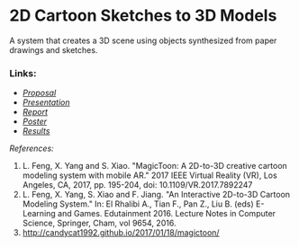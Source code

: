 # 2D Cartoon Sketches to 3D Models

A system that creates a 3D scene using objects synthesized from paper drawings and sketches.

### Links: 
- [*Proposal*](https://github.com/sayhitosandy/2D-to-3D/blob/master/Proposal.pdf)  
- [*Presentation*](https://github.com/sayhitosandy/2D-to-3D/blob/master/2D%20Cartoon%20Sketches%20to%203D%20Models.pdf)
- [*Report*](https://github.com/sayhitosandy/2D-to-3D/blob/master/Final%20Submission/Group3_report.pdf)
- [*Poster*](https://github.com/sayhitosandy/2D-to-3D/blob/master/Final%20Submission/Group3_poster.pdf)
- [*Results*](https://github.com/sayhitosandy/2D-to-3D/tree/master/Final%20Submission/Outputs)

*References:*
1. L. Feng, X. Yang and S. Xiao. "MagicToon: A 2D-to-3D creative cartoon modeling system with mobile AR." 2017 IEEE Virtual Reality (VR), Los Angeles, CA, 2017, pp. 195-204, doi: 10.1109/VR.2017.7892247
2.  L. Feng, X. Yang, S. Xiao and F. Jiang. "An Interactive 2D-to-3D Cartoon Modeling System." In: El Rhalibi A., Tian F., Pan Z., Liu B. (eds) E-Learning and Games. Edutainment 2016. Lecture Notes in Computer Science, Springer, Cham, vol 9654, 2016.
3. http://candycat1992.github.io/2017/01/18/magictoon/
